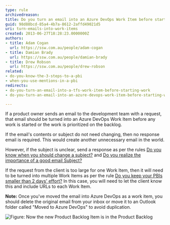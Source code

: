 ```yaml
---
type: rule
archivedreason: 
title: Do you turn an email into an Azure DevOps Work Item before starting work?
guid: 98d88bcd-85a4-4b7a-8612-2affd49021d5
uri: turn-emails-into-work-items
created: 2013-06-27T18:28:23.0000000Z
authors:
- title: Adam Cogan
  url: https://ssw.com.au/people/adam-cogan
- title: Damian Brady
  url: https://ssw.com.au/people/damian-brady
- title: Drew Robson
  url: https://ssw.com.au/people/drew-robson
related: 
- do-you-know-the-3-steps-to-a-pbi
- when-you-use-mentions-in-a-pbi
redirects:
- do-you-turn-an-email-into-a-tfs-work-item-before-starting-work
- do-you-turn-an-email-into-an-azure-devops-work-item-before-starting-work

---
```


If a product owner sends an email to the development team with a request, that email should be turned into an Azure DevOps Work Item before any work is started or the work is prioritized on the backlog.

<!--endintro-->

If the email's contents or subject do not need changing, then no response email is required. This would create another unnecessary email in the world.

However, if the subject is unclear, send a response as per the rules [Do you know when you should change a subject?](/do-you-know-when-you-should-change-a-subject) and [Do you realize the importance of a good email Subject?](/do-you-realize-the-importance-of-a-good-email-subject)

If the request from the client is too large for one Work Item, then it will need to be turned into multiple Work Items as per the rule  [Do you keep your PBIs smaller than 2 days' effort?](/spec-do-you-create-tasks-under-4-hours) In this case, you will need to let the client know this and include URLs to each Work Item.

**Note:** Once you've moved the email into Azure DevOps as a work item, you should delete the original email from your inbox or move it to an Outlook folder called "Moved to Azure DevOps" to avoid duplication.

![Figure: Now the new Product Backlog Item is in the Product Backlog](2014-11-10\_13-17-43-compressor.png)  
